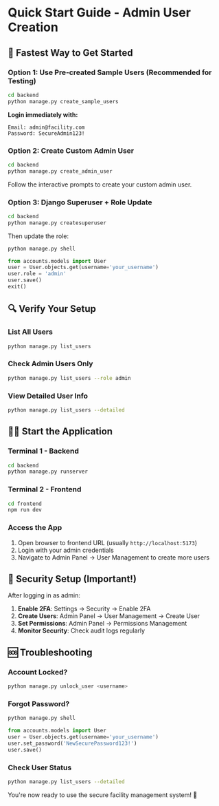# Quick Start Guide - Admin User Creation

## 🚀 **Fastest Way to Get Started**

### **Option 1: Use Pre-created Sample Users (Recommended for Testing)**

```bash
cd backend
python manage.py create_sample_users
```

**Login immediately with:**
```
Email: admin@facility.com
Password: SecureAdmin123!
```

### **Option 2: Create Custom Admin User**

```bash
cd backend
python manage.py create_admin_user
```

Follow the interactive prompts to create your custom admin user.

### **Option 3: Django Superuser + Role Update**

```bash
cd backend
python manage.py createsuperuser
```

Then update the role:
```bash
python manage.py shell
```
```python
from accounts.models import User
user = User.objects.get(username='your_username')
user.role = 'admin'
user.save()
exit()
```

## 🔍 **Verify Your Setup**

### **List All Users**
```bash
python manage.py list_users
```

### **Check Admin Users Only**
```bash
python manage.py list_users --role admin
```

### **View Detailed User Info**
```bash
python manage.py list_users --detailed
```

## 🏃‍♂️ **Start the Application**

### **Terminal 1 - Backend**
```bash
cd backend
python manage.py runserver
```

### **Terminal 2 - Frontend**
```bash
cd frontend
npm run dev
```

### **Access the App**
1. Open browser to frontend URL (usually `http://localhost:5173`)
2. Login with your admin credentials
3. Navigate to Admin Panel → User Management to create more users

## 🔐 **Security Setup (Important!)**

After logging in as admin:

1. **Enable 2FA**: Settings → Security → Enable 2FA
2. **Create Users**: Admin Panel → User Management → Create User
3. **Set Permissions**: Admin Panel → Permissions Management
4. **Monitor Security**: Check audit logs regularly

## 🆘 **Troubleshooting**

### **Account Locked?**
```bash
python manage.py unlock_user <username>
```

### **Forgot Password?**
```bash
python manage.py shell
```
```python
from accounts.models import User
user = User.objects.get(username='your_username')
user.set_password('NewSecurePassword123!')
user.save()
```

### **Check User Status**
```bash
python manage.py list_users --detailed
```

You're now ready to use the secure facility management system! 🎉